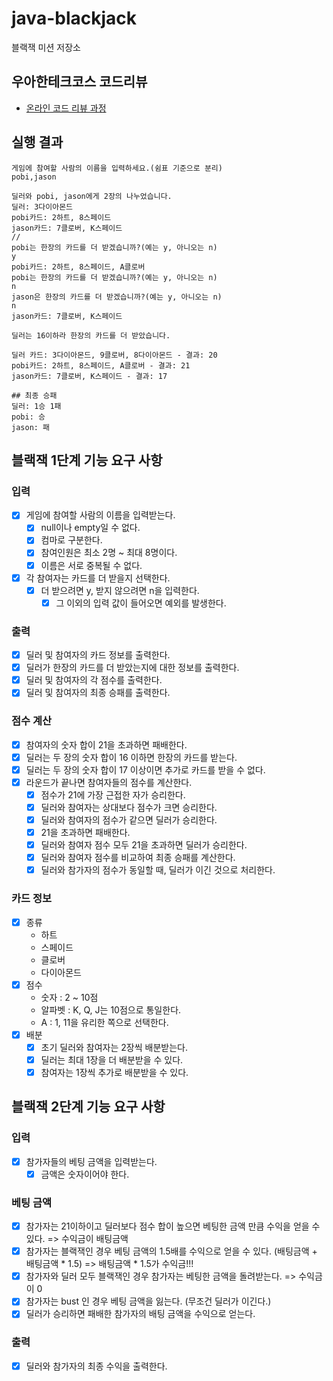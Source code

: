 # java-blackjack

블랙잭 미션 저장소

## 우아한테크코스 코드리뷰

- [온라인 코드 리뷰 과정](https://github.com/woowacourse/woowacourse-docs/blob/master/maincourse/README.md)

## 실행 결과

```
게임에 참여할 사람의 이름을 입력하세요.(쉼표 기준으로 분리)
pobi,jason

딜러와 pobi, jason에게 2장의 나누었습니다.
딜러: 3다이아몬드
pobi카드: 2하트, 8스페이드
jason카드: 7클로버, K스페이드
//
pobi는 한장의 카드를 더 받겠습니까?(예는 y, 아니오는 n)
y
pobi카드: 2하트, 8스페이드, A클로버
pobi는 한장의 카드를 더 받겠습니까?(예는 y, 아니오는 n)
n
jason은 한장의 카드를 더 받겠습니까?(예는 y, 아니오는 n)
n
jason카드: 7클로버, K스페이드

딜러는 16이하라 한장의 카드를 더 받았습니다.

딜러 카드: 3다이아몬드, 9클로버, 8다이아몬드 - 결과: 20
pobi카드: 2하트, 8스페이드, A클로버 - 결과: 21
jason카드: 7클로버, K스페이드 - 결과: 17

## 최종 승패
딜러: 1승 1패
pobi: 승
jason: 패
```

## 블랙잭 1단계 기능 요구 사항

### 입력

- [x] 게임에 참여할 사람의 이름을 입력받는다.
    - [x] null이나 empty일 수 없다.
    - [x] 컴마로 구분한다.
    - [x] 참여인원은 최소 2명 ~ 최대 8명이다.
    - [x] 이름은 서로 중복될 수 없다.
- [x] 각 참여자는 카드를 더 받을지 선택한다.
    - [x] 더 받으려면 y, 받지 않으려면 n을 입력한다.
        - [x] 그 이외의 입력 값이 들어오면 예외를 발생한다.

### 출력

- [x] 딜러 및 참여자의 카드 정보를 출력한다.
- [x] 딜러가 한장의 카드를 더 받았는지에 대한 정보를 출력한다.
- [x] 딜러 및 참여자의 각 점수를 출력한다.
- [x] 딜러 및 참여자의 최종 승패를 출력한다.

### 점수 계산

- [x] 참여자의 숫자 합이 21을 초과하면 패배한다.
- [x] 딜러는 두 장의 숫자 합이 16 이하면 한장의 카드를 받는다.
- [x] 딜러는 두 장의 숫자 합이 17 이상이면 추가로 카드를 받을 수 없다.
- [x] 라운드가 끝나면 참여자들의 점수를 계산한다.
    - [x] 점수가 21에 가장 근접한 자가 승리한다.
    - [x] 딜러와 참여자는 상대보다 점수가 크면 승리한다.
    - [x] 딜러와 참여자의 점수가 같으면 딜러가 승리한다.
    - [x] 21을 초과하면 패배한다.
    - [x] 딜러와 참여자 점수 모두 21을 초과하면 딜러가 승리한다.
    - [x] 딜러와 참여자 점수를 비교하여 최종 승패를 계산한다.
    - [x] 딜러와 참가자의 점수가 동일할 때, 딜러가 이긴 것으로 처리한다.

### 카드 정보

- [x] 종류
    - 하트
    - 스페이드
    - 클로버
    - 다이아몬드
- [x] 점수
    - 숫자 : 2 ~ 10점
    - 알파벳 : K, Q, J는 10점으로 통일한다.
    - A : 1, 11을 유리한 쪽으로 선택한다.
- [x] 배분
    - [x] 초기 딜러와 참여자는 2장씩 배분받는다.
    - [x] 딜러는 최대 1장을 더 배분받을 수 있다.
    - [x] 참여자는 1장씩 추가로 배분받을 수 있다.

## 블랙잭 2단계 기능 요구 사항

### 입력

-[x] 참가자들의 베팅 금액을 입력받는다.
    -[x] 금액은 숫자이어야 한다.

### 베팅 금액

-[x] 참가자는 21이하이고 딜러보다 점수 합이 높으면 베팅한 금액 만큼 수익을 얻을 수 있다. => 수익금이 배팅금액
-[x] 참가자는 블랙잭인 경우 베팅 금액의 1.5배를 수익으로 얻을 수 있다. (배팅금액 + 배팅금액 * 1.5)
 => 배팅금액 * 1.5가 수익금!!!
-[x] 참가자와 딜러 모두 블랙잭인 경우 참가자는 베팅한 금액을 돌려받는다. => 수익금이 0
-[x] 참가자는 bust 인 경우 베팅 금액을 잃는다. (무조건 딜러가 이긴다.)
-[x] 딜러가 승리하면 패배한 참가자의 배팅 금액을 수익으로 얻는다.

### 출력

-[x] 딜러와 참가자의 최종 수익을 출력한다.


